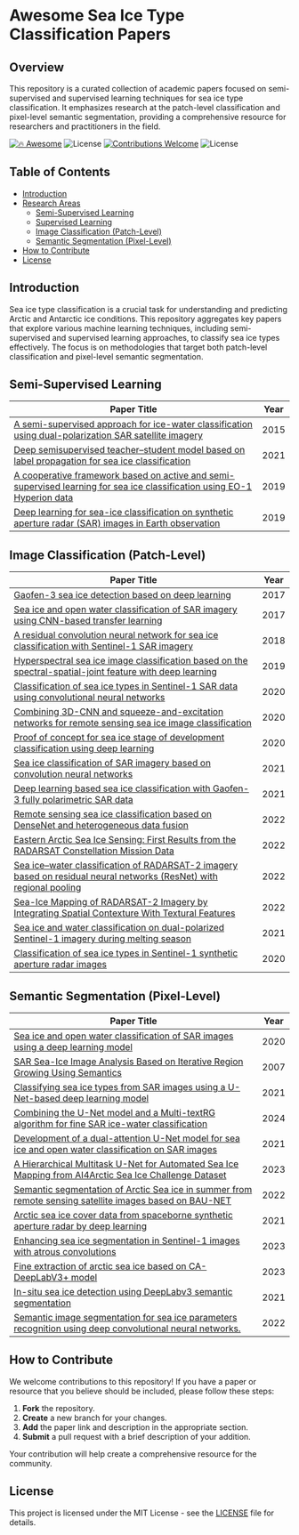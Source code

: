 # Awesome  Sea Ice Type Classification Papers

## Overview
This repository is a curated collection of academic papers focused on semi-supervised and supervised learning techniques for sea ice type classification. It emphasizes research at the patch-level classification and pixel-level semantic segmentation, providing a comprehensive resource for researchers and practitioners in the field.

[![🔥 Awesome](https://img.shields.io/badge/🔥_Awesome-Explore-teal?style=for-the-badge)](CONTRIBUTING.md) ![License](https://img.shields.io/badge/license-MIT-blue.svg)
[![Contributions Welcome](https://img.shields.io/badge/contributions-welcome-brightgreen.svg)](CONTRIBUTING.md) ![License](https://img.shields.io/badge/license-MIT-blue.svg)

## Table of Contents

- [Introduction](#introduction)
- [Research Areas](#research-areas)
  - [Semi-Supervised Learning](#semi-supervised-learning)
  - [Supervised Learning](#supervised-learning)
  - [Image Classification (Patch-Level)](#image-classification-patch-level)
  - [Semantic Segmentation (Pixel-Level)](#semantic-segmentation-pixel-level)
- [How to Contribute](#how-to-contribute)
- [License](#license)

## Introduction
Sea ice type classification is a crucial task for understanding and predicting Arctic and Antarctic ice conditions. This repository aggregates key papers that explore various machine learning techniques, including semi-supervised and supervised learning approaches, to classify sea ice types effectively. The focus is on methodologies that target both patch-level classification and pixel-level semantic segmentation.

## Semi-Supervised Learning

| Paper Title | Year |
|-------------|------|
| [A semi-supervised approach for ice-water classification using dual-polarization SAR satellite imagery](https://ieeexplore.ieee.org/document/7301380) | 2015|
| [Deep semisupervised teacher–student model based on label propagation for sea ice classification](https://ieeexplore.ieee.org/document/9573360)| 2021|
| [A cooperative framework based on active and semi-supervised learning for sea ice classification using EO-1 Hyperion data](https://www.jstage.jst.go.jp/article/tjsass/62/6/62_T-19-6/_pdf) | 2019|
| [Deep learning for sea-ice classification on synthetic aperture radar (SAR) images in Earth observation](https://www.diva-portal.org/smash/get/diva2:1450605/FULLTEXT01.pdf#page=27.19) | 2019|



## Image Classification (Patch-Level)

| Paper Title | Year |
|-------------|------|
| [Gaofen-3 sea ice detection based on deep learning](https://ieeexplore.ieee.org/document/8293267) | 2017 |
| [Sea ice and open water classification of SAR imagery using CNN-based transfer learning](https://ieeexplore.ieee.org/document/8127693) | 2017|
| [A residual convolution neural network for sea ice classification with Sentinel-1 SAR imagery](https://ieeexplore.ieee.org/document/8637496) | 2018|
| [Hyperspectral sea ice image classification based on the spectral-spatial-joint feature with deep learning](https://www.mdpi.com/2072-4292/11/18/2170) | 2019 |
| [Classification of sea ice types in Sentinel-1 SAR data using convolutional neural networks](https://www.mdpi.com/2072-4292/12/13/2165) | 2020|
| [Combining 3D-CNN and squeeze-and-excitation networks for remote sensing sea ice image classification](https://onlinelibrary.wiley.com/doi/10.1155/2020/8065396) | 2020|
| [Proof of concept for sea ice stage of development classification using deep learning](https://www.mdpi.com/2072-4292/12/15/2486) | 2020|
| [Sea ice classification of SAR imagery based on convolution neural networks](https://www.mdpi.com/2072-4292/13/9/1734) | 2021 |
| [Deep learning based sea ice classification with Gaofen-3 fully polarimetric SAR data](https://www.mdpi.com/2072-4292/13/8/1452) | 2021|
| [Remote sensing sea ice classification based on DenseNet and heterogeneous data fusion](https://www.spiedigitallibrary.org/journals/journal-of-applied-remote-sensing/volume-16/issue-4/044517/Remote-sensing-sea-ice-classification-based-on-DenseNet-and-heterogeneous/10.1117/1.JRS.16.044517.short#_=_) | 2022|
| [Eastern Arctic Sea Ice Sensing: First Results from the RADARSAT Constellation Mission Data](https://www.mdpi.com/2072-4292/14/5/1165)| 2022|
| [Sea ice–water classification of RADARSAT-2 imagery based on residual neural networks (ResNet) with regional pooling](https://www.mdpi.com/2072-4292/14/13/3025) | 2022|
| [Sea-Ice Mapping of RADARSAT-2 Imagery by Integrating Spatial Contexture With Textural Features](https://ieeexplore.ieee.org/document/9887856) | 2022|
| [Sea ice and water classification on dual-polarized Sentinel-1 imagery during melting season](https://tc.copernicus.org/preprints/tc-2021-85) | 2021|
| [ Classification of sea ice types in Sentinel-1 synthetic aperture radar images](https://tc.copernicus.org/articles/14/2629/2020) | 2020|
## Semantic Segmentation (Pixel-Level)

| Paper Title | Year |
|-------------|------|
| [Sea ice and open water classification of SAR images using a deep learning model](https://ieeexplore.ieee.org/document/9323990)| 2020 |
| [SAR Sea-Ice Image Analysis Based on Iterative Region Growing Using Semantics](https://ieeexplore.ieee.org/abstract/document/4378543) | 2007 |
| [Classifying sea ice types from SAR images using a U-Net-based deep learning model](https://ieeexplore.ieee.org/document/9554511) | 2021|
| [Combining the U-Net model and a Multi-textRG algorithm for fine SAR ice-water classification](https://egusphere.copernicus.org/preprints/2024/egusphere-2024-1177/) | 2024 |
| [Development of a dual-attention U-Net model for sea ice and open water classification on SAR images](https://ieeexplore.ieee.org/document/9361068) |2021|
| [A Hierarchical Multitask U-Net for Automated Sea Ice Mapping from AI4Arctic Sea Ice Challenge Dataset](https://ieeexplore.ieee.org/document/10337385) | 2023 |
| [Semantic segmentation of Arctic Sea ice in summer from remote sensing satellite images based on BAU-NET](https://www.spiedigitallibrary.org/journals/journal-of-applied-remote-sensing/volume-16/issue-4/046514/Semantic-segmentation-of-Arctic-Sea-ice-in-summer-from-remote/10.1117/1.JRS.16.046514.short) | 2022|
| [Arctic sea ice cover data from spaceborne synthetic aperture radar by deep learning](https://essd.copernicus.org/articles/13/2723/2021/) | 2021|
| [Enhancing sea ice segmentation in Sentinel-1 images with atrous convolutions](https://www.tandfonline.com/doi/full/10.1080/01431161.2023.2248560) | 2023|
| [Fine extraction of arctic sea ice based on CA-DeepLabV3+ model](https://www.spiedigitallibrary.org/conference-proceedings-of-spie/12797/127971P/Fine-extraction-of-arctic-sea-ice-based-on-CA-DeepLabV3/10.1117/12.3007422.short) | 2023|
| [In-situ sea ice detection using DeepLabv3 semantic segmentation](https://ieeexplore.ieee.org/document/9705801) | 2021|
| [Semantic image segmentation for sea ice parameters recognition using deep convolutional neural networks.](https://www.sciencedirect.com/science/article/pii/S1569843222000875) | 2022|


## How to Contribute

We welcome contributions to this repository! If you have a paper or resource that you believe should be included, please follow these steps:

1. **Fork** the repository.
2. **Create** a new branch for your changes.
3. **Add** the paper link and description in the appropriate section.
4. **Submit** a pull request with a brief description of your addition.

Your contribution will help create a comprehensive resource for the community.

## License

This project is licensed under the MIT License - see the [LICENSE](LICENSE) file for details.
